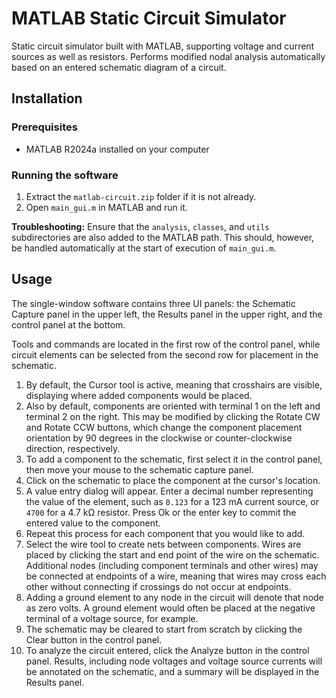 # MATLAB Static Circuit Simulator

Static circuit simulator built with MATLAB, supporting voltage and current sources as well as resistors.
Performs modified nodal analysis automatically based on an entered schematic diagram of a circuit.

## Installation

### Prerequisites
- MATLAB R2024a installed on your computer

### Running the software
1. Extract the `matlab-circuit.zip` folder if it is not already.
2. Open `main_gui.m` in MATLAB and run it.

**Troubleshooting:** Ensure that the `analysis`, `classes`, and `utils` subdirectories are also added to the MATLAB path. This should, however, be handled automatically at the start of execution of `main_gui.m`.

## Usage

The single-window software contains three UI panels: the Schematic Capture panel in the upper left, the Results panel in the upper right, and the control panel at the bottom.

Tools and commands are located in the first row of the control panel, while circuit elements can be selected from the second row for placement in the schematic.

1. By default, the Cursor tool is active, meaning that crosshairs are visible, displaying where added components would be placed.
2. Also by default, components are oriented with terminal 1 on the left and terminal 2 on the right. This may be modified by clicking the Rotate CW and Rotate CCW buttons, which change the component placement orientation by 90 degrees in the clockwise or counter-clockwise direction, respectively.
3. To add a component to the schematic, first select it in the control panel, then move your mouse to the schematic capture panel.
4. Click on the schematic to place the component at the cursor's location.
5. A value entry dialog will appear. Enter a decimal number representing the value of the element, such as `0.123` for a 123 mA current source, or `4700` for a 4.7 kΩ resistor. Press Ok or the enter key to commit the entered value to the component.
6. Repeat this process for each component that you would like to add.
7. Select the wire tool to create nets between components. Wires are placed by clicking the start and end point of the wire on the schematic. Additional nodes (including component terminals and other wires) may be connected at endpoints of a wire, meaning that wires may cross each other without connecting if crossings do not occur at endpoints.
8. Adding a ground element to any node in the circuit will denote that node as zero volts. A ground element would often be placed at the negative terminal of a voltage source, for example.
9. The schematic may be cleared to start from scratch by clicking the Clear button in the control panel.
10. To analyze the circuit entered, click the Analyze button in the control panel. Results, including node voltages and voltage source currents will be annotated on the schematic, and a summary will be displayed in the Results panel.